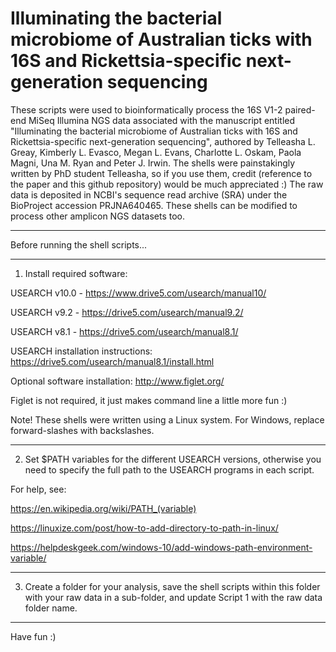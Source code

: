 # Illuminating the bacterial microbiome of Australian ticks with 16S and Rickettsia-specific next-generation sequencing

These scripts were used to bioinformatically process the 16S V1-2 paired-end MiSeq Illumina NGS data associated with the manuscript entitled "Illuminating the bacterial microbiome of Australian ticks with 16S and Rickettsia-specific next-generation sequencing", authored by Telleasha L. Greay, Kimberly L. Evasco, Megan L. Evans, Charlotte L. Oskam, Paola Magni, Una M. Ryan and Peter J. Irwin. The shells were painstakingly written by PhD student Telleasha, so if you use them, credit (reference to the paper and this github repository) would be much appreciated :) The raw data is deposited in NCBI's sequence read archive (SRA) under the BioProject accession PRJNA640465. These shells can be modified to process other amplicon NGS datasets too.

--------------------------------------------------------------------------------------------------------------------------------------------------------------------

Before running the shell scripts...

--------------------------------------------------------------------------------------------------------------------------------------------------------------------

1. Install required software:

USEARCH v10.0 - https://www.drive5.com/usearch/manual10/

USEARCH v9.2 - https://drive5.com/usearch/manual9.2/

USEARCH v8.1 - https://drive5.com/usearch/manual8.1/

USEARCH installation instructions: https://drive5.com/usearch/manual8.1/install.html

Optional software installation: http://www.figlet.org/

Figlet is not required, it just makes command line a little more fun :) 

Note! These shells were written using a Linux system. For Windows, replace forward-slashes with backslashes.

--------------------------------------------------------------------------------------------------------------------------------------------------------------------

2. Set $PATH variables for the different USEARCH versions, otherwise you need to specify the full path to the USEARCH programs in each script. 

For help, see:

https://en.wikipedia.org/wiki/PATH_(variable)

https://linuxize.com/post/how-to-add-directory-to-path-in-linux/

https://helpdeskgeek.com/windows-10/add-windows-path-environment-variable/

--------------------------------------------------------------------------------------------------------------------------------------------------------------------

3. Create a folder for your analysis, save the shell scripts within this folder with your raw data in a sub-folder, and update Script 1 with the raw data folder name.

--------------------------------------------------------------------------------------------------------------------------------------------------------------------

Have fun :) 
